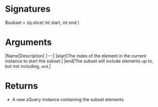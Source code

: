<!-- start reference -->

# Signatures

$subset = zq.slice( int start, int end )

# Arguments

|Name|Description|
|---|
|start|The index of the element in the current instance to start the subset.|
|end|The subset will include elements up to, but not including, `end`.|

# Returns

- A new zQuery instance containing the subset elements

<!-- end reference -->

